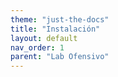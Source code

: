 ```yaml
---
theme: "just-the-docs"
title: "Instalación"
layout: default
nav_order: 1
parent: "Lab Ofensivo" 
---
```

